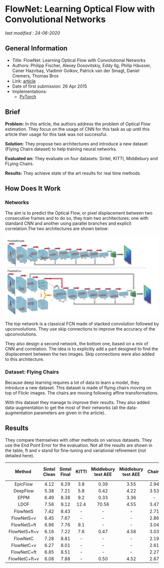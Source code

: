 # FlowNet: Learning Optical Flow with Convolutional Networks

_last modified : 24-06-2020_

## General Information

- Title: FlowNet: Learning Optical Flow with Convolutional Networks
- Authors: Philipp Fischer, Alexey Dosovitskiy, Eddy Ilg, Philip Häusser, Caner Hazırbaş, Vladimir Golkov, Patrick van der Smagt, Daniel Cremers, Thomas Brox
- Link: [article](https://arxiv.org/abs/1504.06852)
- Date of first submission: 26 Apr 2015
- Implementations: 
    - [PyTorch](https://github.com/ClementPinard/FlowNetPytorch)

## Brief

**Problem:** In this article, the authors address the problem of Optical Flow estimation. They focus on the usage of CNN for this task as up until this article their usage for this task was not successful.

**Solution:** They propose two architectures and introduce a new dataset (Flying Chairs dataset) to help training neural networks.

**Evaluated on:** They evaluate on four datasets: Sintel, KITTI, Middlebury and FLying Chairs.

**Results:** They achieve state of the art results for real time methods.


## How Does It Work

### Networks

The aim is to predict the Optical Flow, or pixel displacement between two consecutive frames and to do so, they train two architectures: one with standard CNN and another using parallel branches and explicit correlation.The two architectures are shown below:

![network](https://raw.githubusercontent.com/D3lt4lph4/papers/master/docs/images/flow/FlowNet/network.png "network")

The top network is a classical FCN made of stacked convolution followed by upconvolutions. They use skip connections to improve the accuracy of the upconvolutions.

They also design a second network, the bottom one, based on a mix of CNN and correlation. The idea is to explicitly add a part designed to find the displacement between the two images. Skip connections were also added to this architecture.

### Dataset: Flying Chairs

Because deep learning requires a lot of data to learn a model, they introduce a new dataset. This dataset is made of flying chairs moving on top of Flickr images. The chairs are moving following affine transformations.

With this dataset they manage to improve their results. They also added data-augmentation to get the most of their networks (all the data-augmentation parameters are given in the article).

## Results

They compare themselves with other methods on various datasets. They use the End Point Error for the evaluation. Not all the results are shown in the table, ft and v stand for fine-tuning and variational refinement (not detailed here).

| Method | Sintel Clean | Sintel Final | KITTI | Middlebury test AEE | Middlebury test AEE | Chairs | Time (sec) CPU | Time (sec) GPU|
|:-:|:-:|:-:|:-:|:-:|:-:|:-:|:-:|:-:|
| EpicFlow | 4.12 | 6.29 | 3.8 | 0.39 | 3.55 | 2.94 | 16 | - |
| DeepFlow | 5.38 | 7.21 | 5.8 | 0.42 | 4.22 | 3.53 | 17 | - |
| EPPM  | 6.49 | 8.38 | 9.2 | 0.33 | 3.36 | - | - | 0.2 |
| LDOF  | 7.56 | 9.12 | 12.4 | 70.56 | 4.55 | 3.47 | 65 | 2.5 |
| FlowNetS  | 7.42 | 8.43 | - | - | - | 2.71 | - | 0.08 |
| FlowNetS+v | 6.45 | 7.67 | - | - | - | 2.86 | - | 1.05 |
| FlowNetS+ft | 6.96 | 7.76 | 9.1 | - | - | 3.04 | - | 0.08 |
| FlowNetS+ft+v | 6.16 | 7.22 | 7.6 | 0.47 | 4.58 | 3.03 | - | 1.05 |
| FlowNetC | 7.28 | 8.81 | - | - | - | 2.19 | - | 0.15 |
| FlowNetC+v | 6.27 | 8.01 | - | - | - | 2.61 | - | 1.12 |
| FlowNetC+ft | 6.85 | 8.51 | - | - | - | 2.27 | - | 0.15 |
| FlowNetC+ft+v | 6.08 | 7.88 | - | 0.50 | 4.52 | 2.67 | - | 1.12 |